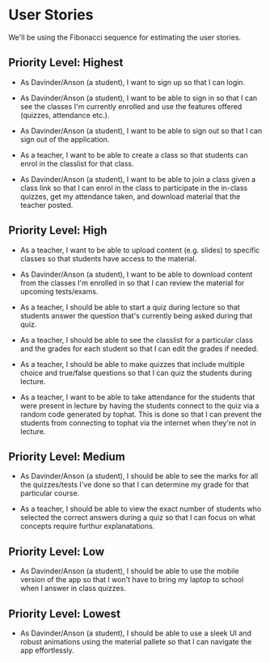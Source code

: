 # **User Stories**
We'll be using the Fibonacci sequence for estimating the user stories.

## Priority Level: Highest
- As Davinder/Anson (a student), I want to sign up so that I can login.

- As Davinder/Anson (a student), I want to be able to sign in so that I can see the classes I'm currently enrolled and use the features offered (quizzes, attendance etc.).

- As Davinder/Anson (a student), I want to be able to sign out so that I can sign out of the application.

- As a teacher, I want to be able to create a class so that students can enrol in the classlist for that class.

- As Davinder/Anson (a student), I want to be able to join a class given a class link so that I can enrol in the class to participate in the in-class quizzes, get my attendance taken, and download material that the teacher posted.


## Priority Level: High
- As a teacher, I want to be able to upload content (e.g. slides) to specific classes so that students have access to the material.

- As Davinder/Anson (a student), I want to be able to download content from the classes I'm enrolled in so that I can review the material for upcoming tests/exams.

- As a teacher, I should be able to start a quiz during lecture so that students answer the question that's currently being asked during that quiz.

- As a teacher, I should be able to see the classlist for a particular class and the grades for each student so that I can edit the grades if needed.

- As a teacher, I should be able to make quizzes that include multiple choice and true/false questions so that I can quiz the students during lecture.

- As a teacher, I want to be able to take attendance for the students that were present in lecture by having the students connect to the quiz via a random code generated by tophat. This is done so that I can prevent the students from connecting to tophat via the internet when they're not in lecture.

## Priority Level: Medium
- As Davinder/Anson (a student), I should be able to see the marks for all the quizzes/tests I've done so that I can determine my grade for that particular course.

- As a teacher, I should be able to view the exact number of students who selected the correct answers during a quiz so that I can focus on what concepts require furthur explanatations.


## Priority Level: Low
- As Davinder/Anson (a student), I should be able to use the mobile version of the app so that I won't have to bring my laptop to school when I answer in class quizzes.

## Priority Level: Lowest
- As Davinder/Anson (a student), I should be able to use a sleek UI and robust animations using the material pallete so that I can navigate the app effortlessly.
